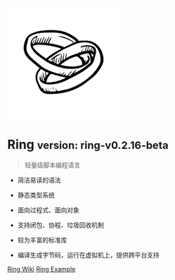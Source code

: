 <!-- _coverpage.md -->

![](./media/ring-logo-1.png)

# Ring <small>version: ring-v0.2.16-beta</small>

> 轻量级脚本编程语言
> 

- 简洁易读的语法

- 静态类型系统

- 面向过程式、面向对象


- 支持闭包、协程、垃圾回收机制

- 较为丰富的标准库

- 编译生成字节码，运行在虚拟机上，提供跨平台支持

[Ring Wiki](./markdown/index-v2/001-Ring简介.md)
[Ring Example](https://example.ring.wiki/)

